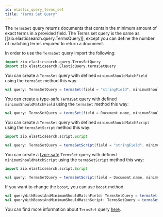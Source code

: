 ```yaml
---
id: elastic_query_terms_set
title: "Terms Set Query"
---
```


The `TermsSet` query returns documents that contain the minimum amount of exact terms in a provided field. The Terms set query is the same as [[zio.elasticsearch.query.TermsQuery]], except you can define the number of matching terms required to return a document.

In order to use the `TermsSet` query import the following:
```scala
import zio.elasticsearch.query.TermsSetQuery
import zio.elasticsearch.ElasticQuery.termsSetQuery
```

You can create a `TermsSet` query with defined `minimumShouldMatchField` using the `termsSet` method this way:
```scala
val query: TermsSetQuery = termsSet(field = "stringField", minimumShouldMatchField = "intField", terms = "a", "b", "c")
```

You can create a [type-safe](https://lambdaworks.github.io/zio-elasticsearch/overview/overview_zio_prelude_schema) `TermsSet` query with defined `minimumShouldMatchField` using the `termsSet` method this way:
```scala
val query: TermsSetQuery = termsSet(field = Document.name, minimumShouldMatchField = Document.intField, terms = "a", "b", "c")
```

You can create a `TermsSet` query with defined `minimumShouldMatchScript` using the `termsSetScript` method this way:
```scala
import zio.elasticsearch.script.Script

val query: TermsSetQuery = termsSetScript(field = "stringField", minimumShouldMatchScript = Script("doc['intField'].value"), terms = "a", "b", "c")
```

You can create a [type-safe](https://lambdaworks.github.io/zio-elasticsearch/overview/overview_zio_prelude_schema) `TermsSet` query with defined `minimumShouldMatchScript` using the `termsSetScript` method this way:
```scala
import zio.elasticsearch.script.Script

val query: TermsSetQuery = termsSetScript(field = Document.name, minimumShouldMatchScript = Script("doc['intField'].value"), terms = "a", "b", "c")
```

If you want to change the `boost`, you can use `boost` method:
```scala
val queryWithBoostAndMinimumShouldMatchField: TermsSetQuery = termsSet(field = "booleanField", minimumShouldMatchField = "intField", terms = true, false).boost(2.0)
val queryWithBoostAndMinimumShouldMatchScript: TermsSetQuery = termsSetScript(field = "booleanField", minimumShouldMatchScript = Script("doc['intField'].value"), terms = true, false).boost(2.0)
```

You can find more information about `TermsSet` query [here](https://www.elastic.co/guide/en/elasticsearch/reference/current/query-dsl-terms-set-query.html).
